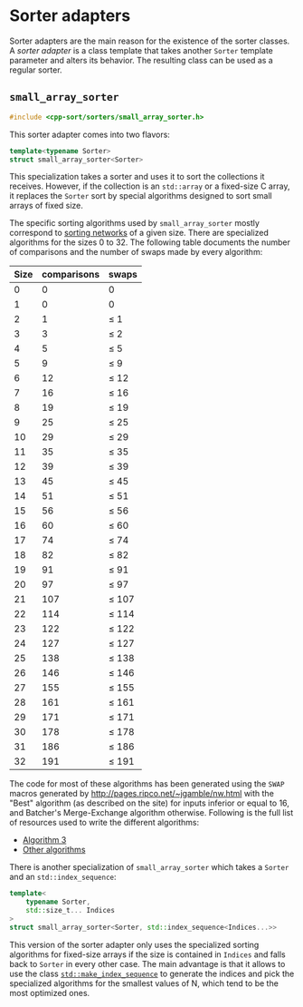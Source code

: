 Sorter adapters
===============

Sorter adapters are the main reason for the existence of the sorter classes.
A *sorter adapter* is a class template that takes another `Sorter` template
parameter and alters its behavior. The resulting class can be used as a regular
sorter.

`small_array_sorter`
--------------------

```cpp
#include <cpp-sort/sorters/small_array_sorter.h>
```

This sorter adapter comes into two flavors:

```cpp
template<typename Sorter>
struct small_array_sorter<Sorter>
```

This specialization takes a sorter and uses it to sort the collections it
receives. However, if the collection is an `std::array` or a fixed-size C
array, it replaces the `Sorter` sort by special algorithms designed to sort
small arrays of fixed size.

The specific sorting algorithms used by `small_array_sorter` mostly correspond
to [sorting networks](https://en.wikipedia.org/wiki/Sorting_network) of a given
size. There are specialized algorithms for the sizes 0 to 32. The following table
documents the number of comparisons and the number of swaps made by every
algorithm:

Size | comparisons | swaps
---- | ----------- | -----
0 | 0 | 0
1 | 0 | 0
2 | 1 | ≤ 1
3 | 3 | ≤ 2
4 | 5 | ≤ 5
5 | 9 | ≤ 9
6 | 12 | ≤ 12
7 | 16 | ≤ 16
8 | 19 | ≤ 19
9 | 25 | ≤ 25
10 | 29 | ≤ 29
11 | 35 | ≤ 35
12 | 39 | ≤ 39
13 | 45 | ≤ 45
14 | 51 | ≤ 51
15 | 56 | ≤ 56
16 | 60 | ≤ 60
17 | 74 | ≤ 74
18 | 82 | ≤ 82
19 | 91 | ≤ 91
20 | 97 | ≤ 97
21 | 107 | ≤ 107
22 | 114 | ≤ 114
23 | 122 | ≤ 122
24 | 127 | ≤ 127
25 | 138 | ≤ 138
26 | 146 | ≤ 146
27 | 155 | ≤ 155
28 | 161 | ≤ 161
29 | 171 | ≤ 171
30 | 178 | ≤ 178
31 | 186 | ≤ 186
32 | 191 | ≤ 191

The code for most of these algorithms has been generated using the `SWAP` macros
generated by http://pages.ripco.net/~jgamble/nw.html with the "Best" algorithm (as
described on the site) for inputs inferior or equal to 16, and Batcher's Merge-Exchange
algorithm otherwise. Following is the full list of resources used to write the
different algorithms:

* [Algorithm 3](http://stackoverflow.com/a/3343600/1364752)
* [Other algorithms](http://pages.ripco.net/~jgamble/nw.html)

There is another specialization of `small_array_sorter` which takes a `Sorter` and
an `std::index_sequence`:

```cpp
template<
    typename Sorter,
    std::size_t... Indices
>
struct small_array_sorter<Sorter, std::index_sequence<Indices...>>
```

This version of the sorter adapter only uses the specialized sorting algorithms
for fixed-size arrays if the size is contained in `Indices` and falls back to
`Sorter` in every other case. The main advantage is that it allows to use the class
[`std::make_index_sequence`](http://en.cppreference.com/w/cpp/utility/integer_sequence)
to generate the indices and pick the specialized algorithms for the smallest values
of N, which tend to be the most optimized ones.
